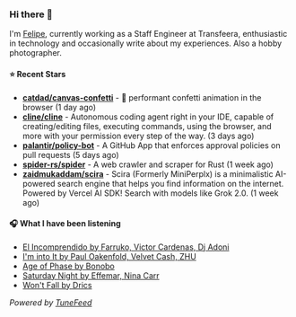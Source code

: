 ### Hi there 👋

I'm [Felipe](https://felipevm.com), currently working as a Staff Engineer at Transfeera, enthusiastic in technology and occasionally write about my experiences. Also a hobby photographer.

#### ⭐ Recent Stars
- **[catdad/canvas-confetti](https://github.com/catdad/canvas-confetti)** - 🎉 performant confetti animation in the browser (1 day ago)
- **[cline/cline](https://github.com/cline/cline)** - Autonomous coding agent right in your IDE, capable of creating/editing files, executing commands, using the browser, and more with your permission every step of the way. (3 days ago)
- **[palantir/policy-bot](https://github.com/palantir/policy-bot)** - A GitHub App that enforces approval policies on pull requests (5 days ago)
- **[spider-rs/spider](https://github.com/spider-rs/spider)** - A web crawler and scraper for Rust (1 week ago)
- **[zaidmukaddam/scira](https://github.com/zaidmukaddam/scira)** - Scira (Formerly MiniPerplx) is a minimalistic AI-powered search engine that helps you find information on the internet. Powered by Vercel AI SDK! Search with models like Grok 2.0. (1 week ago)

#### 🎧 What I have been listening
- [El Incomprendido by Farruko, Victor Cardenas, Dj Adoni](https://open.spotify.com/track/2mL37yB3f3Lfy4iiXV02Qf)
- [I&#39;m into It by Paul Oakenfold, Velvet Cash, ZHU](https://open.spotify.com/track/2cNgIYARHDDUrFsguos6Bo)
- [Age of Phase by Bonobo](https://open.spotify.com/track/0xIo8d1CLxARzQhaZwJ1RM)
- [Saturday Night by Effemar, Nina Carr](https://open.spotify.com/track/1SWC2QO7JQJdRH7QqFy3vl)
- [Won&#39;t Fall by Drics](https://open.spotify.com/track/6qSeyDQjR9cBtopcSS626e)

_Powered by [TuneFeed](https://tunefeed.app?ref=github.com)_
